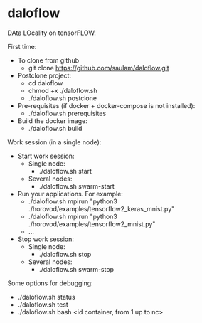 # daloflow
DAta LOcality on tensorFLOW.

First time:
* To clone from github
  * git clone https://github.com/saulam/daloflow.git
* Postclone project:
  * cd daloflow
  * chmod +x ./daloflow.sh
  * ./daloflow.sh postclone
* Pre-requisites (if docker + docker-compose is not installed):
  * ./daloflow.sh prerequisites
* Build the docker image:
  * ./daloflow.sh build
  
Work session (in a single node):
* Start work session:
  * Single node:
    * ./daloflow.sh start <number of containers>
  * Several nodes:
    * ./daloflow.sh swarm-start <number of containers>
* Run your applications. For example:
  * ./daloflow.sh mpirun <np> "python3 ./horovod/examples/tensorflow2_keras_mnist.py"
  * ./daloflow.sh mpirun <np> "python3 ./horovod/examples/tensorflow2_mnist.py"
  * ...
* Stop work session:
  * Single node:
    * ./daloflow.sh stop
  * Several nodes:
    * ./daloflow.sh swarm-stop

Some options for debugging:
* ./daloflow.sh status
* ./daloflow.sh test
* ./daloflow.sh bash <id container, from 1 up to nc>

